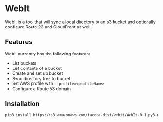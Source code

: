 # WebIt

WebIt is a tool that will sync a local directory to an s3 bucket
and optionally configure Route 23 and CloudFront as well.

## Features

WebIt currently has the following features:

- List buckets
- List contents of a bucket
- Create and set up bucket
- Sync directory tree to bucket
- Set AWS profile with `--profile=<profileName>`
- Configure a Route 53 domain

## Installation

```sh
pip3 install https://s3.amazonaws.com/tacoda-dist/webit/WebIt-0.1-py3-none-any.whl
```
